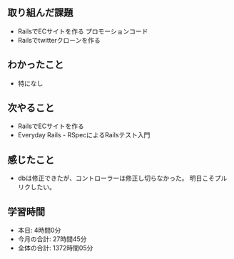 ## 取り組んだ課題
- RailsでECサイトを作る プロモーションコード
- Railsでtwitterクローンを作る
## わかったこと
- 特になし
## 次やること
- RailsでECサイトを作る
- Everyday Rails - RSpecによるRailsテスト入門
## 感じたこと
- dbは修正できたが、コントローラーは修正し切らなかった。 明日こそプルリクしたい。
## 学習時間
- 本日: 4時間0分
- 今月の合計: 27時間45分
- 全体の合計: 1372時間05分
